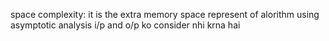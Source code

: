 space complexity:
it is the extra memory space represent of alorithm using asymptotic analysis
i/p and o/p ko consider nhi krna hai
